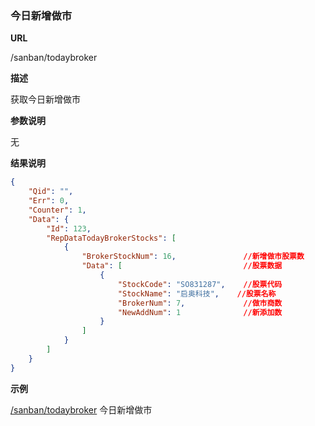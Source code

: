 
### 今日新增做市

**URL**

/sanban/todaybroker

**描述**

获取今日新增做市

**参数说明**

无


**结果说明**

```json
{
    "Qid": "",
    "Err": 0,
    "Counter": 1,
    "Data": {
        "Id": 123,
        "RepDataTodayBrokerStocks": [
            {
                "BrokerStockNum": 16,               //新增做市股票数
                "Data": [                           //股票数据
                    {
                        "StockCode": "SO831287",    //股票代码
                        "StockName": "启奥科技",    //股票名称
                        "BrokerNum": 7,             //做市商数
                        "NewAddNum": 1              //新添加数
                    }
                ]
            }
        ]
    }
}
```

**示例**

[/sanban/todaybroker]($APIHOST$/sanban/todaybroker)
今日新增做市


